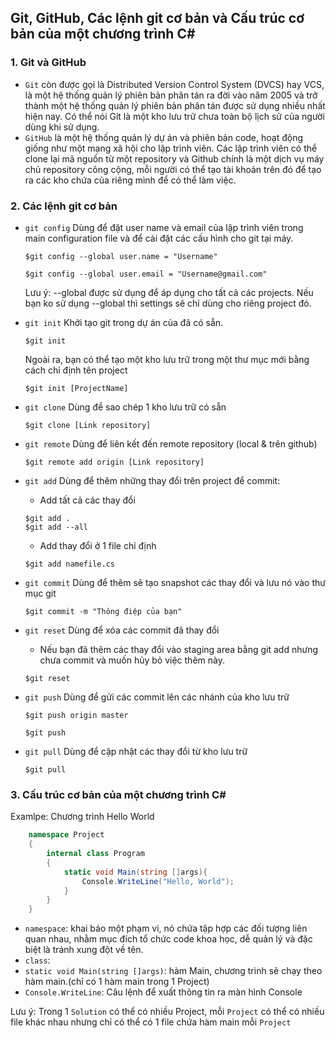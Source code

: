 ## Git, GitHub, Các lệnh git cơ bản và Cấu trúc cơ bản của một chương trình C#
### 1. Git và GitHub
- `Git` còn được gọi là Distributed Version Control System (DVCS) hay VCS, là một hệ thống quản lý phiên bản phân tán ra đời vào năm 2005 và trở thành một hệ thống quản lý phiên bản phân tán được sử dụng nhiều nhất hiện nay. Có thể nói Git là một kho lưu trữ chưa toàn bộ lịch sử của người dùng khi sử dụng. 
- `GitHub` là một hệ thống quản lý dự án và phiên bản code, hoạt động giống như một mạng xã hội cho lập trình viên. Các lập trình viên có thể clone lại mã nguồn từ một repository và Github chính là một dịch vụ máy chủ repository công cộng, mỗi người có thể tạo tài khoản trên đó để tạo ra các kho chứa của riêng mình để có thể làm việc.
### 2. Các lệnh git cơ bản 
- `git config`
	Dùng để đặt user name và email của lập trình viên trong main configuration file và để cài đặt các cấu hình cho git tại máy. 
	```
	$git config --global user.name = "Username"
	```
	```
	$git config --global user.email = "Username@gmail.com"
	```
	Lưu ý: --global được sử dụng để áp dụng cho tất cả các projects. Nếu bạn ko sử dụng --global thì settings sẽ chỉ dùng cho riêng project đó.

- `git init`
	Khởi tạo git trong dự án của đã có sẵn.
	``` 
	$git init
	```
	Ngoài ra, bạn có thể tạo một kho lưu trữ trong một thư mục mới bằng cách chỉ định tên project
	```
	$git init [ProjectName]
	```
- `git clone`
	Dùng để sao chép 1 kho lưu trữ có sẵn 
	```
	$git clone [Link repository]
	```
- `git remote`
	Dùng để liên kết đến remote repository (local & trên github)
	``` 
	$git remote add origin [Link repository]
	```
- `git add`
	Dùng để thêm những thay đổi trên project để commit:
	- Add tất cả các thay đổi 
	```
	$git add .
	$git add --all
	```
	- Add thay đổi ở 1 file chỉ định
	```
	$git add namefile.cs
	```
- `git commit`
	Dùng để thêm sẽ tạo snapshot các thay đổi và lưu nó vào thư mục git
	```
	$git commit -m "Thông điệp của bạn"
- `git reset`
	Dùng để xóa các commit đã thay đổi
	- Nếu bạn đã thêm các thay đổi vào staging area bằng git add nhưng chưa commit và muốn hủy bỏ việc thêm này.
	```
	$git reset 
	```
- `git push`
	Dùng để gửi các commit lên các nhánh của kho lưu trữ 
	```
	$git push origin master
	```
	```
	$git push 
	```
- `git pull`
	Dùng để cập nhật các thay đổi từ kho lưu trữ 
	```
	$git pull 
	```
### 3. Cấu trúc cơ bản của một chương trình C#
Examlpe: Chương trình Hello World
``` C#
    namespace Project
    {
        internal class Program
        {
            static void Main(string []args){
                Console.WriteLine("Hello, World");
            }
        }   
    }
```
- `namespace`: khai báo một phạm vi, nó chứa tập hợp các đối tượng liên quan nhau, nhằm mục đích tổ chức code khoa học, dễ quản lý và đặc biệt là tránh xung đột về tên. 
- `class`: 
- `static void Main(string []args)`: hàm Main, chương trình sẽ chạy theo hàm main.(chỉ có 1 hàm main trong 1 Project)
- `Console.WriteLine`: Câu lệnh để xuất thông tin ra màn hình Console

Lưu ý: Trong 1 `Solution` có thể có nhiều Project, mỗi `Project` có thể có nhiều file khác nhau nhưng chỉ có thể có 1 file chứa hàm main mỗi `Project`
	
